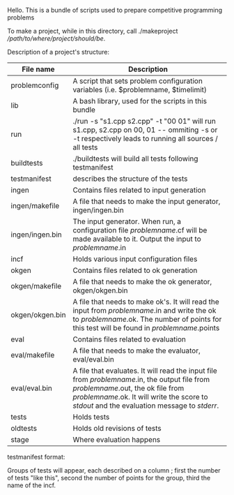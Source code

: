 Hello.
This is a bundle of scripts used to prepare competitive programming problems

To make a project, while in this directory, call ./makeproject */path/to/where/project/should/be*.

Description of a project's structure:

File name | Description
--------- | -----------
problemconfig | A script that sets problem configuration variables (i.e. $problemname, $timelimit)
lib | A bash library, used for the scripts in this bundle
run | ./run -s "s1.cpp s2.cpp" -t "00 01" will run s1.cpp, s2.cpp on 00, 01 -- ommiting -s or -t respectively leads to running all sources / all tests
buildtests | ./buildtests will build all tests following testmanifest
testmanifest | describes the structure of the tests
ingen | Contains files related to input generation
ingen/makefile | A file that needs to make the input generator, ingen/ingen.bin
ingen/ingen.bin | The input generator. When run, a configuration file *problemname*.cf will be made available to it. Output the input to *problemname*.in
incf | Holds various input configuration files
okgen | Contains files related to ok generation
okgen/makefile | A file that needs to make the ok generator, okgen/okgen.bin
okgen/okgen.bin | A file that needs to make ok's. It will read the input from *problemname*.in and write the ok to *problemname*.ok. The number of points for this test will be found in *problemname*.points
eval | Contains files related to evaluation
eval/makefile | A file that needs to make the evaluator, eval/eval.bin
eval/eval.bin | A file that evaluates. It will read the input file from *problemname*.in, the output file from *problemname*.out, the ok file from *problemname*.ok. It will write the score to *stdout* and the evaluation message to *stderr*.
tests | Holds tests
oldtests | Holds old revisions of tests
stage | Where evaluation happens

testmanifest format:

Groups of tests will appear, each described on a column ; first the number of tests "like this", second the number of points for the group, third the name of the incf.
